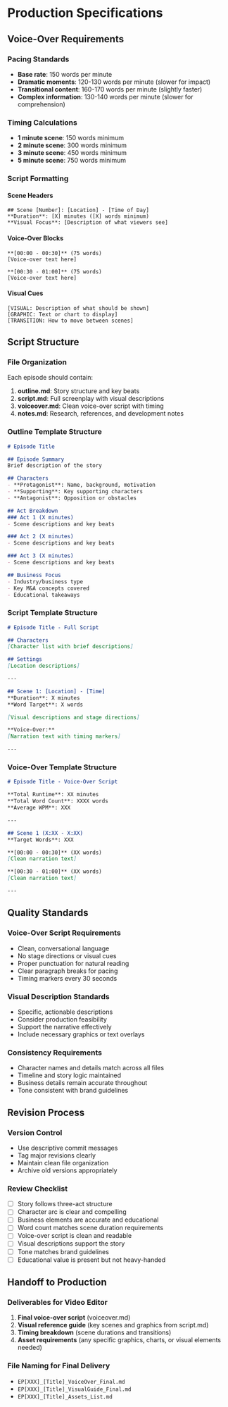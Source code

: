 # Production Specifications

## Voice-Over Requirements

### Pacing Standards
- **Base rate**: 150 words per minute
- **Dramatic moments**: 120-130 words per minute (slower for impact)
- **Transitional content**: 160-170 words per minute (slightly faster)
- **Complex information**: 130-140 words per minute (slower for comprehension)

### Timing Calculations
- **1 minute scene**: 150 words minimum
- **2 minute scene**: 300 words minimum
- **3 minute scene**: 450 words minimum
- **5 minute scene**: 750 words minimum

### Script Formatting

#### Scene Headers
```
## Scene [Number]: [Location] - [Time of Day]
**Duration**: [X] minutes ([X] words minimum)
**Visual Focus**: [Description of what viewers see]
```

#### Voice-Over Blocks
```
**[00:00 - 00:30]** (75 words)
[Voice-over text here]

**[00:30 - 01:00]** (75 words)
[Voice-over text here]
```

#### Visual Cues
```
[VISUAL: Description of what should be shown]
[GRAPHIC: Text or chart to display]
[TRANSITION: How to move between scenes]
```

## Script Structure

### File Organization
Each episode should contain:
1. **outline.md**: Story structure and key beats
2. **script.md**: Full screenplay with visual descriptions
3. **voiceover.md**: Clean voice-over script with timing
4. **notes.md**: Research, references, and development notes

### Outline Template Structure
```markdown
# Episode Title

## Episode Summary
Brief description of the story

## Characters
- **Protagonist**: Name, background, motivation
- **Supporting**: Key supporting characters
- **Antagonist**: Opposition or obstacles

## Act Breakdown
### Act 1 (X minutes)
- Scene descriptions and key beats

### Act 2 (X minutes)
- Scene descriptions and key beats

### Act 3 (X minutes)
- Scene descriptions and key beats

## Business Focus
- Industry/business type
- Key M&A concepts covered
- Educational takeaways
```

### Script Template Structure
```markdown
# Episode Title - Full Script

## Characters
[Character list with brief descriptions]

## Settings
[Location descriptions]

---

## Scene 1: [Location] - [Time]
**Duration**: X minutes
**Word Target**: X words

[Visual descriptions and stage directions]

**Voice-Over:**
[Narration text with timing markers]

---
```

### Voice-Over Template Structure
```markdown
# Episode Title - Voice-Over Script

**Total Runtime**: XX minutes
**Total Word Count**: XXXX words
**Average WPM**: XXX

---

## Scene 1 (X:XX - X:XX)
**Target Words**: XXX

**[00:00 - 00:30]** (XX words)
[Clean narration text]

**[00:30 - 01:00]** (XX words)
[Clean narration text]

---
```

## Quality Standards

### Voice-Over Script Requirements
- Clean, conversational language
- No stage directions or visual cues
- Proper punctuation for natural reading
- Clear paragraph breaks for pacing
- Timing markers every 30 seconds

### Visual Description Standards
- Specific, actionable descriptions
- Consider production feasibility
- Support the narrative effectively
- Include necessary graphics or text overlays

### Consistency Requirements
- Character names and details match across all files
- Timeline and story logic maintained
- Business details remain accurate throughout
- Tone consistent with brand guidelines

## Revision Process

### Version Control
- Use descriptive commit messages
- Tag major revisions clearly
- Maintain clean file organization
- Archive old versions appropriately

### Review Checklist
- [ ] Story follows three-act structure
- [ ] Character arc is clear and compelling
- [ ] Business elements are accurate and educational
- [ ] Word count matches scene duration requirements
- [ ] Voice-over script is clean and readable
- [ ] Visual descriptions support the story
- [ ] Tone matches brand guidelines
- [ ] Educational value is present but not heavy-handed

## Handoff to Production

### Deliverables for Video Editor
1. **Final voice-over script** (voiceover.md)
2. **Visual reference guide** (key scenes and graphics from script.md)
3. **Timing breakdown** (scene durations and transitions)
4. **Asset requirements** (any specific graphics, charts, or visual elements needed)

### File Naming for Final Delivery
- `EP[XXX]_[Title]_VoiceOver_Final.md`
- `EP[XXX]_[Title]_VisualGuide_Final.md`
- `EP[XXX]_[Title]_Assets_List.md` 
